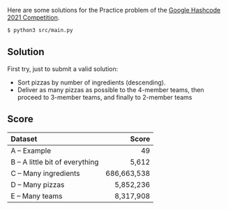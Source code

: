 Here are some solutions for the Practice problem of the 
[Google Hashcode 2021 Competition](https://codingcompetitions.withgoogle.com/hashcode/).

```bash
$ python3 src/main.py
```

##  Solution
First try, just to submit a valid solution:
- Sort pizzas by number of ingredients (descending).
- Deliver as many pizzas as possible to the 4-member teams, then proceed to 3-member teams, and finally to 2-member teams

## Score
| Dataset | Score |
| :------ | ----: |
| A – Example | 49 |
| B – A little bit of everything | 5,612 |
| C – Many ingredients | 686,663,538 |
| D – Many pizzas | 5,852,236 |
| E – Many teams  | 8,317,908 |
